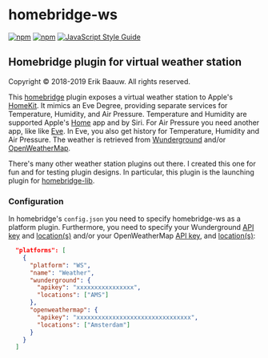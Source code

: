 # homebridge-ws
[![npm](https://img.shields.io/npm/dt/homebridge-ws.svg)](https://www.npmjs.com/package/homebridge-ws) [![npm](https://img.shields.io/npm/v/homebridge-ws.svg)](https://www.npmjs.com/package/homebridge-ws)
[![JavaScript Style Guide](https://img.shields.io/badge/code_style-standard-brightgreen.svg)](https://standardjs.com)

## Homebridge plugin for virtual weather station
Copyright © 2018-2019 Erik Baauw. All rights reserved.

This [homebridge](https://github.com/nfarina/homebridge) plugin exposes a virtual weather station to Apple's [HomeKit](http://www.apple.com/ios/home/).  It mimics an Eve Degree, providing separate services for Temperature, Humidity, and Air Pressure.  Temperature and Humidity are supported Apple's [Home](https://support.apple.com/en-us/HT204893) app and by Siri.  For Air Pressure you need another app, like like [Eve](https://www.evehome.com/en/eve-app).  In Eve, you also get history for Temperature, Humidity and Air Pressure.  The weather is retrieved from [Wunderground](https://www.wunderground.com) and/or [OpenWeatherMap](https://openweathermap.org).

There's many other weather station plugins out there.  I created this one for fun and for testing plugin designs.  In particular, this plugin is the launching plugin for [homebridge-lib](https://github.com/ebaauw/homebridge-lib).

### Configuration
In homebridge's `config.json` you need to specify homebridge-ws as a platform plugin.  Furthermore, you need to specify your Wunderground [API key](https://www.wunderground.com/weather/api/d/pricing.html) and [location(s)](https://www.wunderground.com/weather/api/d/docs?d=data/geolookup&MR=1#location) and/or your OpenWeatherMap [API key](https://openweathermap.org/price), and [location(s)](https://openweathermap.org/current):
```json
  "platforms": [
    {
      "platform": "WS",
      "name": "Weather",
      "wunderground": {
        "apikey": "xxxxxxxxxxxxxxxx",
        "locations": ["AMS"]
      },
      "openweathermap": {
        "apikey": "xxxxxxxxxxxxxxxxxxxxxxxxxxxxxxxx",
        "locations": ["Amsterdam"]
      }
    }
  ]
```
